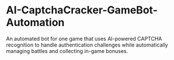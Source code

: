 # AI-CaptchaCracker-GameBot-Automation
An automated bot for one game that uses AI-powered CAPTCHA recognition to handle authentication challenges while automatically managing battles and collecting in-game bonuses.
